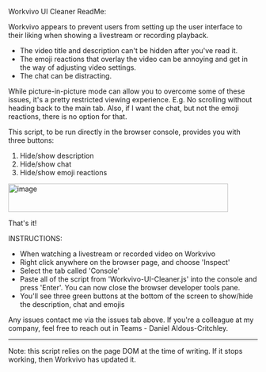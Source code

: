 Workvivo UI Cleaner ReadMe:

Workvivo appears to prevent users from setting up the user interface to their liking when showing a livestream or recording playback.

- The video title and description can't be hidden after you've read it.
- The emoji reactions that overlay the video can be annoying and get in the way of adjusting video settings.
- The chat can be distracting.

While picture-in-picture mode can allow you to overcome some of these issues, it's a pretty restricted viewing experience. E.g. No scrolling without heading back to the main tab. Also, if I want the chat, but not the emoji reactions, there is no option for that.

This script, to be run directly in the browser console, provides you with three buttons:
1. Hide/show description
2. Hide/show chat
3. Hide/show emoji reactions

<img width="444" height="57" alt="image" src="https://github.com/user-attachments/assets/1d53d2ed-4e8d-406b-bdd5-44b217653f61" />

That's it!


INSTRUCTIONS:
 - When watching a livestream or recorded video on Workvivo
 - Right click anywhere on the browser page, and choose 'Inspect'
 - Select the tab called 'Console'
 - Paste all of the script from 'Workvivo-UI-Cleaner.js' into the console and press 'Enter'. You can now close the browser developer tools pane.
 - You'll see three green buttons at the bottom of the screen to show/hide the description, chat and emojis 
 
 Any issues contact me via the issues tab above. If you're a colleague at my company, feel free to reach out in Teams - Daniel Aldous-Critchley.


---
Note: this script relies on the page DOM at the time of writing. If it stops working, then Workvivo has updated it.
